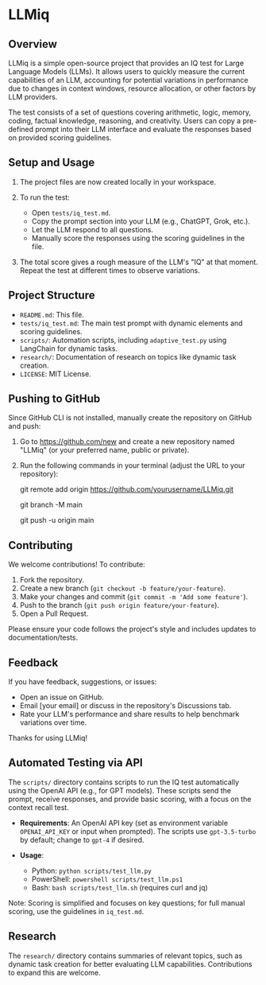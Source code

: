 
# LLMiq

## Overview

LLMiq is a simple open-source project that provides an IQ test for Large Language Models (LLMs). It allows users to quickly measure the current capabilities of an LLM, accounting for potential variations in performance due to changes in context windows, resource allocation, or other factors by LLM providers.

The test consists of a set of questions covering arithmetic, logic, memory, coding, factual knowledge, reasoning, and creativity. Users can copy a pre-defined prompt into their LLM interface and evaluate the responses based on provided scoring guidelines.

## Setup and Usage

1. The project files are now created locally in your workspace.

2. To run the test:
   - Open `tests/iq_test.md`.
   - Copy the prompt section into your LLM (e.g., ChatGPT, Grok, etc.).
   - Let the LLM respond to all questions.
   - Manually score the responses using the scoring guidelines in the file.

3. The total score gives a rough measure of the LLM's "IQ" at that moment. Repeat the test at different times to observe variations.

## Project Structure

- `README.md`: This file.
- `tests/iq_test.md`: The main test prompt with dynamic elements and scoring guidelines.
- `scripts/`: Automation scripts, including `adaptive_test.py` using LangChain for dynamic tasks.
- `research/`: Documentation of research on topics like dynamic task creation.
- `LICENSE`: MIT License.

## Pushing to GitHub

Since GitHub CLI is not installed, manually create the repository on GitHub and push:

1. Go to https://github.com/new and create a new repository named "LLMiq" (or your preferred name, public or private).

2. Run the following commands in your terminal (adjust the URL to your repository):

   git remote add origin https://github.com/yourusername/LLMiq.git

   git branch -M main

   git push -u origin main

## Contributing

We welcome contributions! To contribute:
1. Fork the repository.
2. Create a new branch (`git checkout -b feature/your-feature`).
3. Make your changes and commit (`git commit -m 'Add some feature'`).
4. Push to the branch (`git push origin feature/your-feature`).
5. Open a Pull Request.

Please ensure your code follows the project's style and includes updates to documentation/tests.

## Feedback

If you have feedback, suggestions, or issues:
- Open an issue on GitHub.
- Email [your email] or discuss in the repository's Discussions tab.
- Rate your LLM's performance and share results to help benchmark variations over time.

Thanks for using LLMiq!

## Automated Testing via API

The `scripts/` directory contains scripts to run the IQ test automatically using the OpenAI API (e.g., for GPT models). These scripts send the prompt, receive responses, and provide basic scoring, with a focus on the context recall test.

- **Requirements**: An OpenAI API key (set as environment variable `OPENAI_API_KEY` or input when prompted). The scripts use `gpt-3.5-turbo` by default; change to `gpt-4` if desired.

- **Usage**:
  - Python: `python scripts/test_llm.py`
  - PowerShell: `powershell scripts/test_llm.ps1`
  - Bash: `bash scripts/test_llm.sh` (requires curl and jq)

Note: Scoring is simplified and focuses on key questions; for full manual scoring, use the guidelines in `iq_test.md`. 

## Research

The `research/` directory contains summaries of relevant topics, such as dynamic task creation for better evaluating LLM capabilities. Contributions to expand this are welcome. 